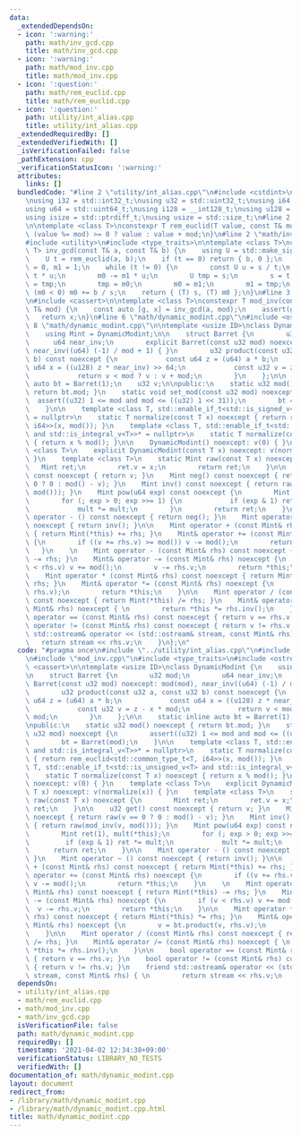 ```yaml
---
data:
  _extendedDependsOn:
  - icon: ':warning:'
    path: math/inv_gcd.cpp
    title: math/inv_gcd.cpp
  - icon: ':warning:'
    path: math/mod_inv.cpp
    title: math/mod_inv.cpp
  - icon: ':question:'
    path: math/rem_euclid.cpp
    title: math/rem_euclid.cpp
  - icon: ':question:'
    path: utility/int_alias.cpp
    title: utility/int_alias.cpp
  _extendedRequiredBy: []
  _extendedVerifiedWith: []
  _isVerificationFailed: false
  _pathExtension: cpp
  _verificationStatusIcon: ':warning:'
  attributes:
    links: []
  bundledCode: "#line 2 \"utility/int_alias.cpp\"\n#include <cstdint>\n#include <cstddef>\n\
    \nusing i32 = std::int32_t;\nusing u32 = std::uint32_t;\nusing i64 = std::int64_t;\n\
    using u64 = std::uint64_t;\nusing i128 = __int128_t;\nusing u128 = __uint128_t;\n\
    using isize = std::ptrdiff_t;\nusing usize = std::size_t;\n#line 2 \"math/rem_euclid.cpp\"\
    \n\ntemplate <class T>\nconstexpr T rem_euclid(T value, const T& mod) {\n    return\
    \ (value %= mod) >= 0 ? value : value + mod;\n}\n#line 2 \"math/inv_gcd.cpp\"\n\
    #include <utility>\n#include <type_traits>\n\ntemplate <class T>\nconstexpr std::pair<T,\
    \ T> inv_gcd(const T& a, const T& b) {\n    using U = std::make_signed_t<T>;\n\
    \    U t = rem_euclid(a, b);\n    if (t == 0) return { b, 0 };\n    U s = b, m0\
    \ = 0, m1 = 1;\n    while (t != 0) {\n        const U u = s / t;\n        s -=\
    \ t * u;\n        m0 -= m1 * u;\n        U tmp = s;\n        s = t;\n        t\
    \ = tmp;\n        tmp = m0;\n        m0 = m1;\n        m1 = tmp;\n    }\n    if\
    \ (m0 < 0) m0 += b / s;\n    return { (T) s, (T) m0 };\n}\n#line 3 \"math/mod_inv.cpp\"\
    \n#include <cassert>\n\ntemplate <class T>\nconstexpr T mod_inv(const T& a, const\
    \ T& mod) {\n    const auto [g, x] = inv_gcd(a, mod);\n    assert(g == 1);\n \
    \   return x;\n}\n#line 6 \"math/dynamic_modint.cpp\"\n#include <ostream>\n#line\
    \ 8 \"math/dynamic_modint.cpp\"\n\ntemplate <usize ID>\nclass DynamicModint {\n\
    \    using Mint = DynamicModint;\n\n    struct Barret {\n        u32 mod;\n  \
    \      u64 near_inv;\n        explicit Barret(const u32 mod) noexcept: mod(mod),\
    \ near_inv((u64) (-1) / mod + 1) { }\n        u32 product(const u32 a, const u32\
    \ b) const noexcept {\n            const u64 z = (u64) a * b;\n            const\
    \ u64 x = ((u128) z * near_inv) >> 64;\n            const u32 v = z - x * mod;\n\
    \            return v < mod ? v : v + mod;\n        }\n    };\n\n    static inline\
    \ auto bt = Barret(1);\n    u32 v;\n\npublic:\n    static u32 mod() noexcept {\
    \ return bt.mod; }\n    static void set_mod(const u32 mod) noexcept {\n      \
    \  assert((u32) 1 <= mod and mod <= ((u32) 1 << 31));\n        bt = Barret(mod);\n\
    \    }\n\n    template <class T, std::enable_if_t<std::is_signed_v<T> and std::is_integral_v<T>>*\
    \ = nullptr>\n    static T normalize(const T x) noexcept { return rem_euclid<std::common_type_t<T,\
    \ i64>>(x, mod()); }\n    template <class T, std::enable_if_t<std::is_unsigned_v<T>\
    \ and std::is_integral_v<T>>* = nullptr>\n    static T normalize(const T x) noexcept\
    \ { return x % mod(); }\n\n    DynamicModint() noexcept: v(0) { }\n    template\
    \ <class T>\n    explicit DynamicModint(const T x) noexcept: v(normalize(x)) {\
    \ }\n    template <class T>\n    static Mint raw(const T x) noexcept {\n     \
    \   Mint ret;\n        ret.v = x;\n        return ret;\n    }\n\n    u32 get()\
    \ const noexcept { return v; }\n    Mint neg() const noexcept { return raw(v ==\
    \ 0 ? 0 : mod() - v); }\n    Mint inv() const noexcept { return raw(mod_inv(v,\
    \ mod())); }\n    Mint pow(u64 exp) const noexcept {\n        Mint ret(1), mult(*this);\n\
    \        for (; exp > 0; exp >>= 1) {\n            if (exp & 1) ret *= mult;\n\
    \            mult *= mult;\n        }\n        return ret;\n    }\n\n    Mint\
    \ operator - () const noexcept { return neg(); }\n    Mint operator ~ () const\
    \ noexcept { return inv(); }\n\n    Mint operator + (const Mint& rhs) const noexcept\
    \ { return Mint(*this) += rhs; }\n    Mint& operator += (const Mint& rhs) noexcept\
    \ {\n        if ((v += rhs.v) >= mod()) v -= mod();\n        return *this;\n \
    \   }\n    \n    Mint operator - (const Mint& rhs) const noexcept { return Mint(*this)\
    \ -= rhs; }\n    Mint& operator -= (const Mint& rhs) noexcept {\n        if (v\
    \ < rhs.v) v += mod();\n        v -= rhs.v;\n        return *this;\n    }\n\n\
    \    Mint operator * (const Mint& rhs) const noexcept { return Mint(*this) *=\
    \ rhs; }\n    Mint& operator *= (const Mint& rhs) noexcept {\n        v = bt.product(v,\
    \ rhs.v);\n        return *this;\n    }\n\n    Mint operator / (const Mint& rhs)\
    \ const noexcept { return Mint(*this) /= rhs; }\n    Mint& operator /= (const\
    \ Mint& rhs) noexcept { \n        return *this *= rhs.inv();\n    }\n\n    bool\
    \ operator == (const Mint& rhs) const noexcept { return v == rhs.v; }\n    bool\
    \ operator != (const Mint& rhs) const noexcept { return v != rhs.v; }\n    friend\
    \ std::ostream& operator << (std::ostream& stream, const Mint& rhs) { \n     \
    \   return stream << rhs.v;\n    }\n};\n"
  code: "#pragma once\n#include \"../utility/int_alias.cpp\"\n#include \"rem_euclid.cpp\"\
    \n#include \"mod_inv.cpp\"\n#include <type_traits>\n#include <ostream>\n#include\
    \ <cassert>\n\ntemplate <usize ID>\nclass DynamicModint {\n    using Mint = DynamicModint;\n\
    \n    struct Barret {\n        u32 mod;\n        u64 near_inv;\n        explicit\
    \ Barret(const u32 mod) noexcept: mod(mod), near_inv((u64) (-1) / mod + 1) { }\n\
    \        u32 product(const u32 a, const u32 b) const noexcept {\n            const\
    \ u64 z = (u64) a * b;\n            const u64 x = ((u128) z * near_inv) >> 64;\n\
    \            const u32 v = z - x * mod;\n            return v < mod ? v : v +\
    \ mod;\n        }\n    };\n\n    static inline auto bt = Barret(1);\n    u32 v;\n\
    \npublic:\n    static u32 mod() noexcept { return bt.mod; }\n    static void set_mod(const\
    \ u32 mod) noexcept {\n        assert((u32) 1 <= mod and mod <= ((u32) 1 << 31));\n\
    \        bt = Barret(mod);\n    }\n\n    template <class T, std::enable_if_t<std::is_signed_v<T>\
    \ and std::is_integral_v<T>>* = nullptr>\n    static T normalize(const T x) noexcept\
    \ { return rem_euclid<std::common_type_t<T, i64>>(x, mod()); }\n    template <class\
    \ T, std::enable_if_t<std::is_unsigned_v<T> and std::is_integral_v<T>>* = nullptr>\n\
    \    static T normalize(const T x) noexcept { return x % mod(); }\n\n    DynamicModint()\
    \ noexcept: v(0) { }\n    template <class T>\n    explicit DynamicModint(const\
    \ T x) noexcept: v(normalize(x)) { }\n    template <class T>\n    static Mint\
    \ raw(const T x) noexcept {\n        Mint ret;\n        ret.v = x;\n        return\
    \ ret;\n    }\n\n    u32 get() const noexcept { return v; }\n    Mint neg() const\
    \ noexcept { return raw(v == 0 ? 0 : mod() - v); }\n    Mint inv() const noexcept\
    \ { return raw(mod_inv(v, mod())); }\n    Mint pow(u64 exp) const noexcept {\n\
    \        Mint ret(1), mult(*this);\n        for (; exp > 0; exp >>= 1) {\n   \
    \         if (exp & 1) ret *= mult;\n            mult *= mult;\n        }\n  \
    \      return ret;\n    }\n\n    Mint operator - () const noexcept { return neg();\
    \ }\n    Mint operator ~ () const noexcept { return inv(); }\n\n    Mint operator\
    \ + (const Mint& rhs) const noexcept { return Mint(*this) += rhs; }\n    Mint&\
    \ operator += (const Mint& rhs) noexcept {\n        if ((v += rhs.v) >= mod())\
    \ v -= mod();\n        return *this;\n    }\n    \n    Mint operator - (const\
    \ Mint& rhs) const noexcept { return Mint(*this) -= rhs; }\n    Mint& operator\
    \ -= (const Mint& rhs) noexcept {\n        if (v < rhs.v) v += mod();\n      \
    \  v -= rhs.v;\n        return *this;\n    }\n\n    Mint operator * (const Mint&\
    \ rhs) const noexcept { return Mint(*this) *= rhs; }\n    Mint& operator *= (const\
    \ Mint& rhs) noexcept {\n        v = bt.product(v, rhs.v);\n        return *this;\n\
    \    }\n\n    Mint operator / (const Mint& rhs) const noexcept { return Mint(*this)\
    \ /= rhs; }\n    Mint& operator /= (const Mint& rhs) noexcept { \n        return\
    \ *this *= rhs.inv();\n    }\n\n    bool operator == (const Mint& rhs) const noexcept\
    \ { return v == rhs.v; }\n    bool operator != (const Mint& rhs) const noexcept\
    \ { return v != rhs.v; }\n    friend std::ostream& operator << (std::ostream&\
    \ stream, const Mint& rhs) { \n        return stream << rhs.v;\n    }\n};\n"
  dependsOn:
  - utility/int_alias.cpp
  - math/rem_euclid.cpp
  - math/mod_inv.cpp
  - math/inv_gcd.cpp
  isVerificationFile: false
  path: math/dynamic_modint.cpp
  requiredBy: []
  timestamp: '2021-04-02 12:34:38+09:00'
  verificationStatus: LIBRARY_NO_TESTS
  verifiedWith: []
documentation_of: math/dynamic_modint.cpp
layout: document
redirect_from:
- /library/math/dynamic_modint.cpp
- /library/math/dynamic_modint.cpp.html
title: math/dynamic_modint.cpp
---
```

